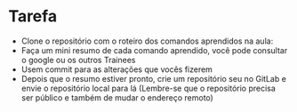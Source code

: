 # Tarefa
- Clone o repositório com o roteiro dos comandos aprendidos na aula:
- Faça um mini resumo de cada comando aprendido, você pode consultar o google ou os outros Trainees
- Usem commit para as alterações que vocês fizerem
- Depois que o resumo estiver pronto, crie um repositório seu no GitLab e envie o repositório local para lá (Lembre-se que o repositório precisa ser público e também de mudar o endereço remoto)
